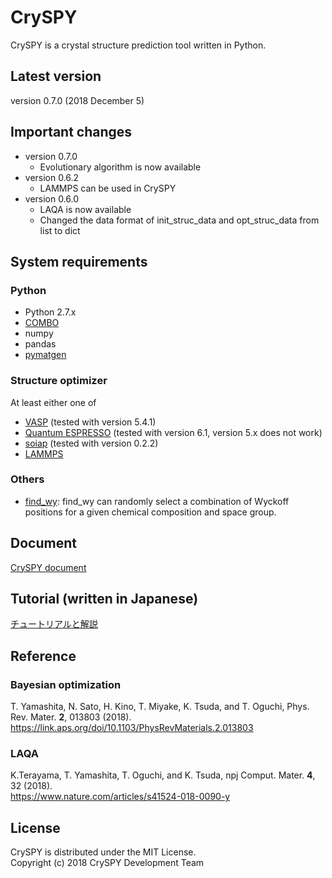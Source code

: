 # CrySPY
CrySPY is a crystal structure prediction tool written in Python.

## Latest version
version 0.7.0 (2018 December 5)

## Important changes
* version 0.7.0
    - Evolutionary algorithm is now available
* version 0.6.2
    - LAMMPS can be used in CrySPY
* version 0.6.0
    - LAQA is now available
    - Changed the data format of init_struc_data and opt_struc_data from list to dict

## System requirements
### Python
- Python 2.7.x
- [COMBO](https://github.com/tsudalab/combo "COMBO")
- numpy
- pandas
- [pymatgen](http://pymatgen.org "pymatgen")

### Structure optimizer
At least either one of

- [VASP](https://www.vasp.at "VASP") (tested with version 5.4.1)
- [Quantum ESPRESSO](http://www.quantum-espresso.org "Quantum ESPRESSO") (tested with version 6.1, version 5.x does not work)
- [soiap](https://github.com/nbsato/soiap "soiap") (tested with version 0.2.2)
- [LAMMPS](http://lammps.sandia.gov "LAMMPS")

### Others
- [find_wy](https://github.com/nim-hrkn/find_wy "find_wy"): find_wy can randomly select a combination of Wyckoff positions for a given chemical composition and space group.

## Document
[CrySPY document](https://tomoki-yamashita.github.io/CrySPY "CrySPY documment")

## Tutorial (written in Japanese)
[チュートリアルと解説](https://tomoki-yamashita.github.io/cryspy/tutorial/outline.html "tutorial")

## Reference
### Bayesian optimization
T. Yamashita, N. Sato, H. Kino, T. Miyake, K. Tsuda, and T. Oguchi, Phys. Rev. Mater. **2**, 013803 (2018).  
https://link.aps.org/doi/10.1103/PhysRevMaterials.2.013803

### LAQA
K.Terayama, T. Yamashita, T. Oguchi, and K. Tsuda, npj Comput. Mater. **4**, 32 (2018).  
https://www.nature.com/articles/s41524-018-0090-y


## License
CrySPY is distributed under the MIT License.  
Copyright (c) 2018 CrySPY Development Team
